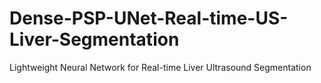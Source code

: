 # Dense-PSP-UNet-Real-time-US-Liver-Segmentation
Lightweight Neural Network for Real-time Liver Ultrasound Segmentation
